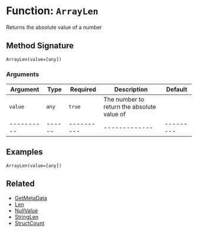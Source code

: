 [comment]: # (Note: This documentation is generated dynamically in the build process.  To modify the contents, change the javadoc on the _invoke method of the BIF class)

# Function: `ArrayLen`

Returns the absolute value of a number

## Method Signature
```
ArrayLen(value=[any])
```
### Arguments

| Argument | Type | Required | Description | Default |
|----------|------|----------|-------------|---------|
| `value` | `any` | `true` | The number to return the absolute value of | |
|----------|------|----------|-------------|---------|



## Examples

```
ArrayLen(value=[any])
```

## Related
  * [GetMetaData](GetMetaData.md)
  * [Len](Len.md)
  * [NullValue](NullValue.md)
  * [StringLen](StringLen.md)
  * [StructCount](StructCount.md)

